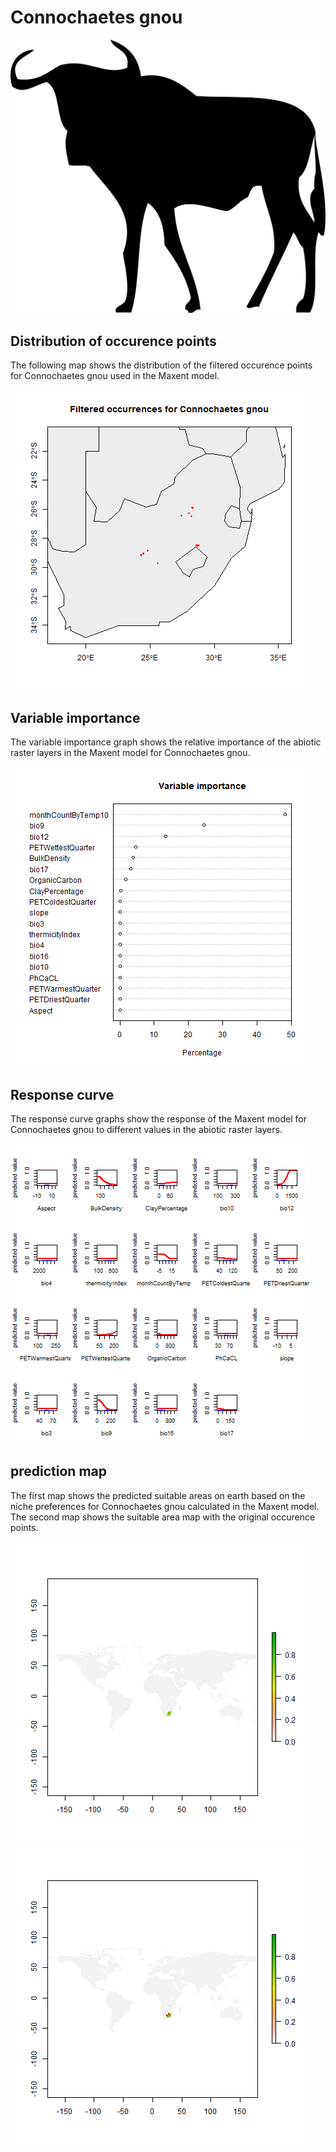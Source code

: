 # Connochaetes gnou 

![](image_taxa.png) 

## Distribution of occurence points 
The following map shows the distribution of the filtered occurence points for Connochaetes gnou used in the Maxent model. 

![](occurrences.png)
    
## Variable importance 
The variable importance graph shows the relative importance of the abiotic raster layers in the  Maxent model for Connochaetes gnou. 

![](valid_maxent_variable_importance.png)
    
## Response curve 
The response curve graphs show the response of the Maxent model for Connochaetes gnou to different values in the abiotic raster layers. 

![](valid_maxent_response_curve.png)
    
## prediction map 
The first map shows the predicted suitable areas on earth based on the niche preferences for Connochaetes gnou calculated in the Maxent model. The second map shows the suitable area map with the original occurence points.

![](prediction_map.png)
![](prediction_occurence_map.png)
    
